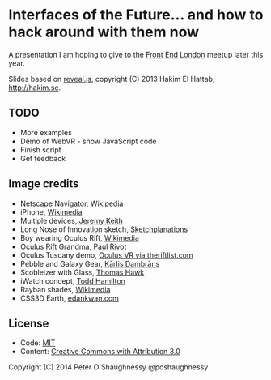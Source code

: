 # Interfaces of the Future... and how to hack around with them now

A presentation I am hoping to give to the [Front End London](http://www.frontendlondon.co.uk) meetup later this year.

Slides based on [reveal.js](http://lab.hakim.se/reveal-js/), copyright (C) 2013 Hakim El Hattab, http://hakim.se.

## TODO

* More examples
* Demo of WebVR - show JavaScript code
* Finish script
* Get feedback


## Image credits

* Netscape Navigator, [Wikipedia](http://en.wikipedia.org/wiki/File:Netscape_Navigator.png)
* iPhone, [Wikimedia](http://upload.wikimedia.org/wikipedia/commons/6/62/A_White_iPhone_3G_displaying_virtual_keyboard_in_portrait_mode.jpg)
* Multiple devices, [Jeremy Keith](http://en.wikipedia.org/wiki/Digital_omnivore#mediaviewer/File:Cuddling_with_multiple_devices.jpg)
* Long Nose of Innovation sketch, [Sketchplanations](http://www.sketchplanations.com/post/60700964916/the-long-nose-of-innovation-bill-buxton-i-love)
* Boy wearing Oculus Rift, [Wikimedia](http://upload.wikimedia.org/wikipedia/commons/d/d6/Boy_wearing_Oculus_Rift_HMD.jpg)
* Oculus Rift Grandma, [Paul Rivot](http://youtu.be/pAC5SeNH8jw)
* Oculus Tuscany demo, [Oculus VR via theriftlist.com](http://theriftlist.com/Home/Game?Name=Oculus%20Tuscany)
* Pebble and Galaxy Gear, [Kārlis Dambrāns](https://www.flickr.com/photos/janitors/10345415843/)
* Scobleizer with Glass, [Thomas Hawk](https://www.flickr.com/photos/thomashawk/14259298346)
* iWatch concept, [Todd Hamilton](http://toddham.com/blog/iwatch-concept/)
* Rayban shades, [Wikimedia](http://upload.wikimedia.org/wikipedia/commons/4/4b/RayBanAviator.jpg)
* CSS3D Earth, [edankwan.com](http://www.edankwan.com/lab/css3dEarth)

## License

* Code: [MIT](LICENSE)
* Content: [Creative Commons with Attribution 3.0](https://creativecommons.org/licenses/by/3.0/)

Copyright (C) 2014 Peter O'Shaughnessy @poshaughnessy
